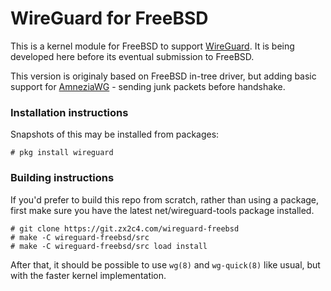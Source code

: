 # WireGuard for FreeBSD

This is a kernel module for FreeBSD to support [WireGuard](https://www.wireguard.com/). It is being developed here before its eventual submission to FreeBSD.

This version is originaly based on FreeBSD in-tree driver, 
but adding basic support for [AmneziaWG](https://github.com/amnezia-vpn/amneziawg-linux-kernel-module) -
sending junk packets before handshake.

### Installation instructions

Snapshots of this may be installed from packages:

```
# pkg install wireguard
```

### Building instructions

If you'd prefer to build this repo from scratch, rather than using a package, first make sure you have the latest net/wireguard-tools package
installed.

```
# git clone https://git.zx2c4.com/wireguard-freebsd
# make -C wireguard-freebsd/src
# make -C wireguard-freebsd/src load install
```

After that, it should be possible to use `wg(8)` and `wg-quick(8)` like usual, but with the faster kernel implementation.
